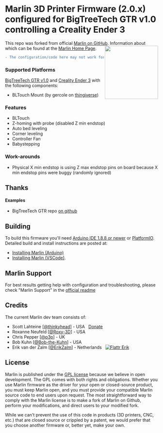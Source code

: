 # Marlin 3D Printer Firmware (2.0.x) configured for BigTreeTech GTR v1.0 controlling a Creality Ender 3
This repo was forked from official [Marlin on GitHub](https://img.shields.io/github/license/marlinfirmware/marlin.svg). Information about which can be found at the [Marlin Home Page](https://marlinfw.org/).
<img align="right" width=175 src="buildroot/share/pixmaps/logo/marlin-250.png" />

```diff
- The configuration/code here may not work for you! -
```


### Supported Platforms
  [BigTreeTech GTR v1.0](https://www.biqu.equipment/products/bigtreetech-gtr-v1-0-bigtreetech-m5-v1-0-11-axis-3d-printer-motherboard) and [Creality Ender 3](https://www.creality3dofficial.com/products/official-creality-ender-3-3d-printer) with the following components:
  - BLTouch Mount (by gercole on [thingiverse](https://www.thingiverse.com/thing:3733792))

### Features
  - BLTouch
  - Z-homing with probe (disabled Z min endstop)
  - Auto bed leveling
  - Corner leveling
  - Controller Fan
  - Babystepping
  
### Work-arounds
  - Physical X min endstop is using Z max endstop pins on board because X min endstop pins were buggy (randomly ignored)

## Thanks
#### Examples
  - BigTreeTech GTR repo [on github](https://github.com/bigtreetech/BIGTREETECH-GTR-V1.0)

## Building
To build this firmware you'll need [Arduino IDE 1.8.8 or newer](https://www.arduino.cc/en/main/software) or [PlatformIO](http://docs.platformio.org/en/latest/ide.html#platformio-ide). Detailed build and install instructions are posted at:

  - [Installing Marlin (Arduino)](http://marlinfw.org/docs/basics/install_arduino.html)
  - [Installing Marlin (VSCode)](http://marlinfw.org/docs/basics/install_platformio_vscode.html).

## Marlin Support
For best results getting help with configuration and troubleshooting, please check "Marlin Support" in the [official readme](https://github.com/MarlinFirmware/Marlin/blob/2.0.x/README.md)

## Credits
The current Marlin dev team consists of:
 - Scott Lahteine [[@thinkyhead](https://github.com/thinkyhead)] - USA &nbsp; [Donate](http://www.thinkyhead.com/donate-to-marlin)
 - Roxanne Neufeld [[@Roxy-3D](https://github.com/Roxy-3D)] - USA
 - Chris Pepper [[@p3p](https://github.com/p3p)] - UK
 - Bob Kuhn [[@Bob-the-Kuhn](https://github.com/Bob-the-Kuhn)] - USA
 - Erik van der Zalm [[@ErikZalm](https://github.com/ErikZalm)] - Netherlands &nbsp; [![Flattr Erik](https://api.flattr.com/button/flattr-badge-large.png)](https://flattr.com/submit/auto?user_id=ErikZalm&url=https://github.com/MarlinFirmware/Marlin&title=Marlin&language=&tags=github&category=software)

## License
Marlin is published under the [GPL license](/LICENSE) because we believe in open development. The GPL comes with both rights and obligations. Whether you use Marlin firmware as the driver for your open or closed-source product, you must keep Marlin open, and you must provide your compatible Marlin source code to end users upon request. The most straightforward way to comply with the Marlin license is to make a fork of Marlin on Github, perform your modifications, and direct users to your modified fork.

While we can't prevent the use of this code in products (3D printers, CNC, etc.) that are closed source or crippled by a patent, we would prefer that you choose another firmware or, better yet, make your own.
